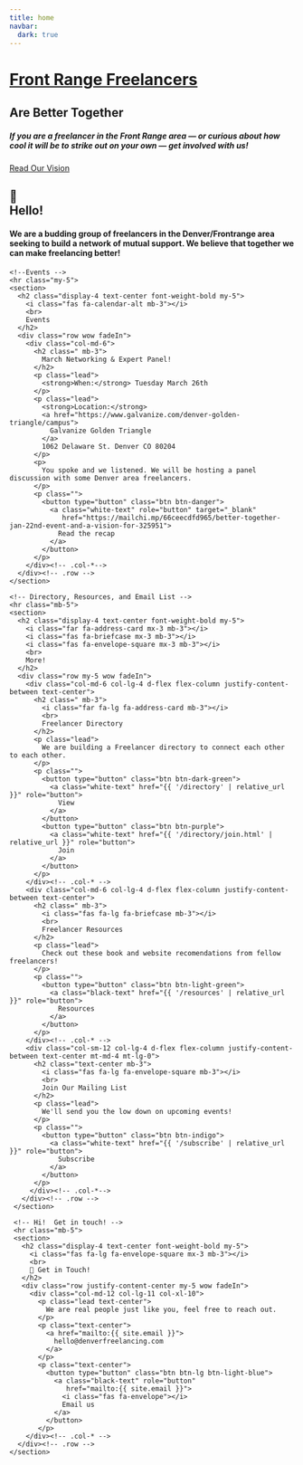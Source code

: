 ```yaml
---
title: home
navbar:
  dark: true
---
```


<!-- Above the fold -->
<div class="view"
     style="background-image: url('assets/img/better-together-20181011-post_1-bw_1.jpg'); background-repeat: no-repeat; background-size: cover; background-position: center top;">
  <div class="mask rgba-black-light d-flex justify-content-center align-items-center">
    <div class="text-center white-text mx-5 wow fadeIn">
      <h1 class="h1 mb-4">
        <strong><u>Front Range Freelancers</u></strong>
      </h1>
      <h2 class="font-italic">
        <strong>Are Better Together</strong>
      </h2>
      <h5 class="my-4 d-none d-md-block">
        <strong>
          If you are a freelancer in the Front Range area &mdash; or curious
           about how cool it will be to strike out on your own &mdash;
           get involved with us!
        </strong>
      </h5>
      <a class="btn btn-white btn-lg mt-3" href="{{ '/vision' | relative_url }}">
        <i class="fas fa-eye mr-3 d-none d-md-inline"></i>
        Read Our Vision
        <i class="fas fa-eye ml-3 d-none d-md-inline"></i>
      </a>
    </div>
  </div><!-- .mask -->
</div><!-- .view -->

<main>
  <div class="container">
    <section>
      <h2 class="display-4 text-center font-weight-bold my-5">
        <span class="mb-3">👋</span>
        <br>
        Hello!
      </h2>
      <div class="row justify-content-center wow fadeIn">
        <div class="col-md-11 col-lg-10 col-xl-8 px-4">
          <h4>
           We are a budding group of freelancers in the Denver/Frontrange
            area seeking to build a network of mutual support.
           We believe that together we can make freelancing better!
          </h4>
        </div><!-- .col-*-->
      </div><!-- .row -->
    </section>

    <!--Events -->
    <hr class="my-5">
    <section>
      <h2 class="display-4 text-center font-weight-bold my-5">
        <i class="fas fa-calendar-alt mb-3"></i>
        <br>
        Events
      </h2>
      <div class="row wow fadeIn">
        <div class="col-md-6">
          <h2 class=" mb-3">
            March Networking & Expert Panel!
          </h2>
          <p class="lead">
            <strong>When:</strong> Tuesday March 26th
          </p>
          <p class="lead">
            <strong>Location:</strong>
            <a href="https://www.galvanize.com/denver-golden-triangle/campus">
              Galvanize Golden Triangle
            </a>
            1062 Delaware St. Denver CO 80204
          </p>
          <p>
            You spoke and we listened. We will be hosting a panel discussion with some Denver area freelancers.
          </p>
          <p class="">
            <button type="button" class="btn btn-danger">
              <a class="white-text" role="button" target="_blank"
                 href="https://mailchi.mp/66ceecdfd965/better-together-jan-22nd-event-and-a-vision-for-325951">
                Read the recap
              </a>
            </button>
          </p>
        </div><!-- .col-*-->
      </div><!-- .row -->
    </section>

    <!-- Directory, Resources, and Email List -->
    <hr class="mb-5">
    <section>
      <h2 class="display-4 text-center font-weight-bold my-5">
        <i class="far fa-address-card mx-3 mb-3"></i>
        <i class="fas fa-briefcase mx-3 mb-3"></i>
        <i class="fas fa-envelope-square mx-3 mb-3"></i>
        <br>
        More!
      </h2>
      <div class="row my-5 wow fadeIn">
        <div class="col-md-6 col-lg-4 d-flex flex-column justify-content-between text-center">
          <h2 class=" mb-3">
            <i class="far fa-lg fa-address-card mb-3"></i>
            <br>
            Freelancer Directory
          </h2>
          <p class="lead">
            We are building a Freelancer directory to connect each other to each other.
          </p>
          <p class="">
            <button type="button" class="btn btn-dark-green">
              <a class="white-text" href="{{ '/directory' | relative_url }}" role="button">
                View
              </a>
            </button>
            <button type="button" class="btn btn-purple">
              <a class="white-text" href="{{ '/directory/join.html' | relative_url }}" role="button">
                Join
              </a>
            </button>
          </p>
        </div><!-- .col-* -->
        <div class="col-md-6 col-lg-4 d-flex flex-column justify-content-between text-center">
          <h2 class=" mb-3">
            <i class="fas fa-lg fa-briefcase mb-3"></i>
            <br>
            Freelancer Resources
          </h2>
          <p class="lead">
            Check out these book and website recomendations from fellow freelancers!
          </p>
          <p class="">
            <button type="button" class="btn btn-light-green">
              <a class="black-text" href="{{ '/resources' | relative_url }}" role="button">
                Resources
              </a>
            </button>
          </p>
        </div><!-- .col-* -->
        <div class="col-sm-12 col-lg-4 d-flex flex-column justify-content-between text-center mt-md-4 mt-lg-0">
          <h2 class="text-center mb-3">
            <i class="fas fa-lg fa-envelope-square mb-3"></i>
            <br>
            Join Our Mailing List
          </h2>
          <p class="lead">
            We'll send you the low down on upcoming events!
          </p>
          <p class="">
            <button type="button" class="btn btn-indigo">
              <a class="white-text" href="{{ '/subscribe' | relative_url }}" role="button">
                Subscribe
              </a>
            </button>
          </p>
         </div><!-- .col-*-->
       </div><!-- .row -->
     </section>

     <!-- Hi!  Get in touch! -->
     <hr class="mb-5">
     <section>
       <h2 class="display-4 text-center font-weight-bold my-5">
         <i class="fas fa-lg fa-envelope-square mx-3 mb-3"></i>
         <br>
         👋 Get in Touch!
       </h2>
       <div class="row justify-content-center my-5 wow fadeIn">
         <div class="col-md-12 col-lg-11 col-xl-10">
           <p class="lead text-center">
             We are real people just like you, feel free to reach out.
           </p>
           <p class="text-center">
             <a href="mailto:{{ site.email }}">
               hello@denverfreelancing.com
             </a>
           </p>
           <p class="text-center">
             <button type="button" class="btn btn-lg btn-light-blue">
               <a class="black-text" role="button"
                  href="mailto:{{ site.email }}">
                 <i class="fas fa-envelope"></i>
                 Email us
               </a>
             </button>
           </p>
        </div><!-- .col-* -->
      </div><!-- .row -->
    </section>

  </div><!-- .container -->
</main>
